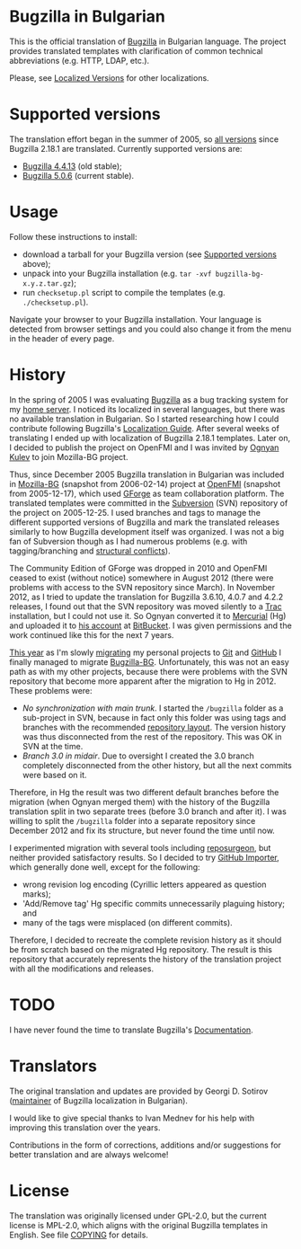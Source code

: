 # Bugzilla in Bulgarian

This is the official translation of [Bugzilla](https://www.bugzilla.org/) in
Bulgarian language. The project provides translated templates with clarification
of common technical abbreviations (e.g. HTTP, LDAP, etc.).

Please, see [Localized Versions](https://www.bugzilla.org/download/#localizations)
for other localizations.

# Supported versions

The translation effort began in the summer of 2005, so
[all versions](https://www.bugzilla.org/releases/) since Bugzilla 2.18.1 are
translated. Currently supported versions are:

* [Bugzilla 4.4.13](https://github.com/gdsotirov/bugzilla-bg/releases/tag/bugzilla-bg-4.4.13) (old stable);
* [Bugzilla 5.0.6](https://github.com/gdsotirov/bugzilla-bg/releases/tag/bugzilla-bg-5.0.6) (current stable).

# Usage

Follow these instructions to install:

  * download a tarball for your Bugzilla version (see [Supported versions](#supported-versions) above);
  * unpack into your Bugzilla installation (e.g. `tar -xvf bugzilla-bg-x.y.z.tar.gz`);
  * run `checksetup.pl` script to compile the templates (e.g. `./checksetup.pl`).

Navigate your browser to your Bugzilla installation. Your language is detected
from browser settings and you could also change it from the menu in the header
of every page.

# History

In the spring of 2005 I was evaluating [Bugzilla](https://www.bugzilla.org/)
as a bug tracking system for my [home server](https://sotirov-bg.net/). I
noticed its localized in several languages, but there was no available
translation in Bulgarian. So I started researching how I could contribute
following Bugzilla's [Localization Guide](https://bugzilla.readthedocs.io/en/latest/localizing/index.html).
After several weeks of translating I ended up with localization of Bugzilla
2.18.1 templates. Later on, I decided to publish the project on OpenFMI and
I was invited by [Ognyan Kulev](https://bg.linkedin.com/in/ognyankulev) to
join Mozilla-BG project.

Thus, since December 2005 Bugzilla translation in Bulgarian was included in
[Mozilla-BG](https://web.archive.org/web/20060214030503/http://mozilla-bg.openfmi.net:80/)
(snapshot from 2006-02-14) project at [OpenFMI](https://web.archive.org/web/20051217223904/http://openfmi.net/)
(snapshot from 2005-12-17), which used [GForge](https://en.wikipedia.org/wiki/GForge)
as team collaboration platform. The translated templates were committed in
the [Subversion](https://subversion.apache.org/) (SVN) repository of the
project on 2005-12-25. I used branches and tags to manage the different
supported versions of Bugzilla and mark the translated releases similarly to
how Bugzilla development itself was organized. I was not a big fan of
Subversion though as I had numerous problems (e.g. with tagging/branching
and [structural conflicts](http://svnbook.red-bean.com/en/1.7/svn-book.html#svn.tour.treeconflicts)).

The Community Edition of GForge was dropped in 2010 and OpenFMI ceased to
exist (without notice) somewhere in August 2012 (there were problems
with access to the SVN repository since March). In November 2012, as I tried
to update the translation for Bugzilla 3.6.10, 4.0.7 and 4.2.2 releases, I
found out that the SVN repository was moved silently to a
[Trac](https://trac.edgewall.org/) installation, but I could not use it. So
Ognyan converted it to [Mercurial](https://www.mercurial-scm.org/) (Hg)
and uploaded it to [his account](https://bitbucket.org/ogi/mozilla.bg/)
at [BitBucket](https://bitbucket.org/). I was given permissions and the work
continued like this for the next 7 years.

[This year](https://gdsotirov.blogspot.com/2019/02/first-migrations-from-cvs-to-git.html)
as I'm slowly [migrating](https://gdsotirov.blogspot.com/2018/05/migration-to-git-and-github.html)
my personal projects to [Git](https://git-scm.com/) and [GitHub](https://github.com/)
I finally managed to migrate [Bugzilla-BG](bugzilla-bg). Unfortunately,
this was not an easy path as with my other projects, because there were
problems with the SVN repository that become more apparent after the
migration to Hg in 2012. These problems were:

  * _No synchronization with main trunk_. I started the `/bugzilla` folder
    as a sub-project in SVN, because in fact only this folder was using
    tags and branches with the recommended
    [repository layout](http://svnbook.red-bean.com/en/1.7/svn-book.html#svn.branchmerge.maint.layout).
    The version history was thus disconnected from the rest of the
    repository. This was OK in SVN at the time.
  * _Branch 3.0 in midair_. Due to oversight I created the 3.0 branch
    completely disconnected from the other history, but all the next
    commits were based on it.

Therefore, in Hg the result was two different default branches before the
migration (when Ognyan merged them) with the history of the Bugzilla
translation split in two separate trees (before 3.0 branch and after it).
I was willing to split the `/bugzilla` folder into a separate repository
since December 2012 and fix its structure, but never found the time until
now.

I experimented migration with several tools including
[reposurgeon](https://gitlab.com/esr/reposurgeon), but neither provided
satisfactory results. So I decided to try
[GitHub Importer](https://help.github.com/en/github/importing-your-projects-to-github/about-github-importer),
which generally done well, except for the following:
  * wrong revision log encoding (Cyrillic letters appeared as question marks);
  * 'Add/Remove tag' Hg specific commits unnecessarily plaguing history; and
  * many of the tags were misplaced (on different commits).

Therefore, I decided to recreate the complete revision history as it should
be from scratch based on the migrated Hg repository. The result is this
repository that accurately represents the history of the translation project with
all the modifications and releases.

# TODO

I have never found the time to translate Bugzilla's [Documentation](https://www.bugzilla.org/docs/).

# Translators

The original translation and updates are provided by Georgi D. Sotirov
([maintainer](https://wiki.mozilla.org/Bugzilla:L10n:Localization_Teams#Bulgarian)
of Bugzilla localization in Bulgarian).

I would like to give special thanks to Ivan Mednev for his help with improving
this translation over the years.

Contributions in the form of corrections, additions and/or suggestions for
better translation and are always welcome!

# License

The translation was originally licensed under GPL-2.0, but the current license
is MPL-2.0, which aligns with the original Bugzilla templates in English. See
file [COPYING](COPYING) for details.


